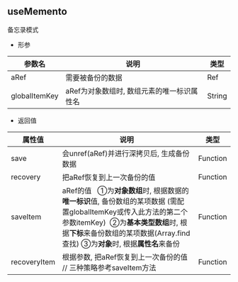 ## useMemento

备忘录模式

- 形参

| 参数名        | 说明                                       | 类型   |
| ------------- | ------------------------------------------ | ------ |
| aRef          | 需要被备份的数据                           | Ref    |
| globalItemKey | aRef为对象数组时, 数组元素的唯一标识属性名 | String |



- 返回值

| 属性值       | 说明                                                         | 类型     |
| ------------ | ------------------------------------------------------------ | -------- |
| save         | 会unref(aRef)并进行深拷贝后, 生成备份数据                    | Function |
| recovery     | 把aRef恢复到上一次备份的值                                   | Function |
| saveItem     | aRef的值 &nbsp; ①为**对象数组**时, 根据数据的**唯一标识**值, 备份数组的某项数据 (需配置globalItemKey或传入此方法的第二个参数itemKey) &nbsp;②为**基本类型数组**时, 根据**下标**来备份数组的某项数据(Array.find查找) ③为**对象**时, 根据**属性名**来备份 | Function |
| recoveryItem | 根据参数, 把aRef恢复到上一次备份的值 // 三种策略参考saveItem方法 | Function |

